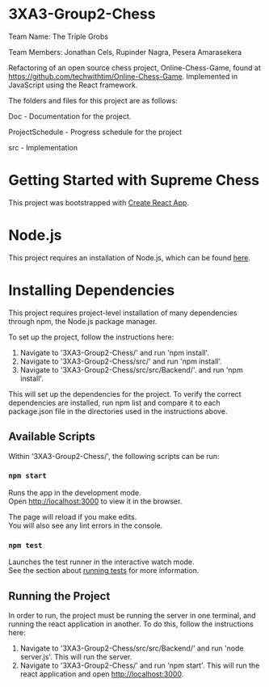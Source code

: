 # 3XA3-Group2-Chess

Team Name: The Triple Grobs

Team Members: Jonathan Cels, Rupinder Nagra, Pesera Amarasekera

Refactoring of an open source chess project, Online-Chess-Game, found at https://github.com/techwithtim/Online-Chess-Game. Implemented in JavaScript using the React framework.

The folders and files for this project are as follows:

Doc - Documentation for the project.

ProjectSchedule - Progress schedule for the project

src - Implementation

# Getting Started with Supreme Chess

This project was bootstrapped with [Create React App](https://github.com/facebook/create-react-app).

# Node.js

This project requires an installation of Node.js, which can be found [here](https://nodejs.org/en/download/).

# Installing Dependencies

This project requires project-level installation of many dependencies through npm, the Node.js package manager.

To set up the project, follow the instructions here:
1. Navigate to '3XA3-Group2-Chess/' and run 'npm install'.
2. Navigate to '3XA3-Group2-Chess/src/' and run 'npm install'.
3. Navigate to '3XA3-Group2-Chess/src/src/Backend/'. and run 'npm install'.

This will set up the dependencies for the project. To verify the correct dependencies are installed, run npm list and compare it to each package.json file in the directories used in the instructions above.

## Available Scripts

Within '3XA3-Group2-Chess/', the following scripts can be run:

### `npm start`

Runs the app in the development mode.\
Open [http://localhost:3000](http://localhost:3000) to view it in the browser.

The page will reload if you make edits.\
You will also see any lint errors in the console.

### `npm test`

Launches the test runner in the interactive watch mode.\
See the section about [running tests](https://facebook.github.io/create-react-app/docs/running-tests) for more information.

## Running the Project

In order to run, the project must be running the server in one terminal, and running the react application in another. To do this, follow the instructions here:

1. Navigate to '3XA3-Group2-Chess/src/src/Backend/' and run 'node server.js'. This will run the server.
2. Navigate to '3XA3-Group2-Chess/' and run 'npm start'. This will run the react application and open [http://localhost:3000](http://localhost:3000).
